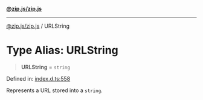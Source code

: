 [**@zip.js/zip.js**](../README.md)

***

[@zip.js/zip.js](../globals.md) / URLString

# Type Alias: URLString

> **URLString** = `string`

Defined in: [index.d.ts:558](https://github.com/gildas-lormeau/zip.js/blob/49e765ab0ea3b53d3426682f5f01f631cf166a03/index.d.ts#L558)

Represents a URL stored into a `string`.
